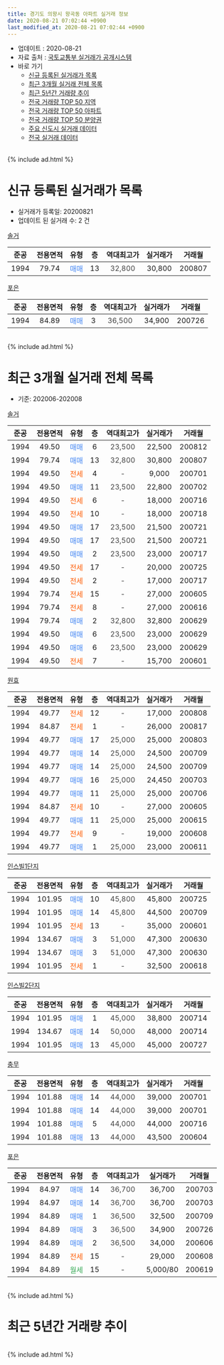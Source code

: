 ```yaml
---
title: 경기도 의왕시 왕곡동 아파트 실거래 정보
date: 2020-08-21 07:02:44 +0900
last_modified_at: 2020-08-21 07:02:44 +0900
---
```


* 업데이트 : 2020-08-21
* 자료 출처 : [국토교통부 실거래가 공개시스템](http://rt.molit.go.kr)
* 바로 가기
    * [신규 등록된 실거래가 목록](#신규-등록된-실거래가-목록)
    * [최근 3개월 실거래 전체 목록](#최근-3개월-실거래-전체-목록)
    * [최근 5년간 거래량 추이](#최근-5년간-거래량-추이)
    * [전국 거래량 TOP 50 지역](https://inasie.github.io/apt-trade-info/최근-3개월-전국에서-가장-거래가-많이-발생한-지역)
    * [전국 거래량 TOP 50 아파트](https://inasie.github.io/apt-trade-info/최근-3개월-전국에서-가장-거래가-많이-발생한-아파트)
    * [전국 거래량 TOP 50 분양권](https://inasie.github.io/apt-trade-info/최근-3개월-전국에서-가장-거래가-많이-발생한-분양권)
    * [주요 신도시 실거래 데이터](https://inasie.github.io/apt-trade-info/주요-신도시)
    * [전국 실거래 데이터](https://inasie.github.io/apt-trade-info/전국)
<br>
{% include ad.html %}
<br>

# 신규 등록된 실거래가 목록
* 실거래가 등록일: 20200821
* 업데이트 된 실거래 수: 2 건


[솔거](https://search.naver.com/search.naver?query=%EA%B2%BD%EA%B8%B0%EB%8F%84+%EC%9D%98%EC%99%95%EC%8B%9C+%EC%99%95%EA%B3%A1%EB%8F%99+%EC%86%94%EA%B1%B0)

|준공|전용면적|유형|층|역대최고가|실거래가|거래월|
|:---:|:---:|:---:|:---:|:---:|:---:|:---:|
|1994|79.74|<span style="color:#4285f3">매매</span>|13|<span style="color:#444444">32,800</span>|30,800|200807|

[포은](https://search.naver.com/search.naver?query=%EA%B2%BD%EA%B8%B0%EB%8F%84+%EC%9D%98%EC%99%95%EC%8B%9C+%EC%99%95%EA%B3%A1%EB%8F%99+%ED%8F%AC%EC%9D%80)

|준공|전용면적|유형|층|역대최고가|실거래가|거래월|
|:---:|:---:|:---:|:---:|:---:|:---:|:---:|
|1994|84.89|<span style="color:#4285f3">매매</span>|3|<span style="color:#444444">36,500</span>|34,900|200726|


<br>
{% include ad.html %}
<br>

# 최근 3개월 실거래 전체 목록
* 기준: 202006-202008


[솔거](https://search.naver.com/search.naver?query=%EA%B2%BD%EA%B8%B0%EB%8F%84+%EC%9D%98%EC%99%95%EC%8B%9C+%EC%99%95%EA%B3%A1%EB%8F%99+%EC%86%94%EA%B1%B0)

|준공|전용면적|유형|층|역대최고가|실거래가|거래월|
|:---:|:---:|:---:|:---:|:---:|:---:|:---:|
|1994|49.50|<span style="color:#4285f3">매매</span>|6|<span style="color:#444444">23,500</span>|22,500|200812|
|1994|79.74|<span style="color:#4285f3">매매</span>|13|<span style="color:#444444">32,800</span>|30,800|200807|
|1994|49.50|<span style="color:#ff5a00">전세</span>|4|<span style="color:#444444">-</span>|9,000|200701|
|1994|49.50|<span style="color:#4285f3">매매</span>|11|<span style="color:#444444">23,500</span>|22,800|200702|
|1994|49.50|<span style="color:#ff5a00">전세</span>|6|<span style="color:#444444">-</span>|18,000|200716|
|1994|49.50|<span style="color:#ff5a00">전세</span>|10|<span style="color:#444444">-</span>|18,000|200718|
|1994|49.50|<span style="color:#4285f3">매매</span>|17|<span style="color:#444444">23,500</span>|21,500|200721|
|1994|49.50|<span style="color:#4285f3">매매</span>|17|<span style="color:#444444">23,500</span>|21,500|200721|
|1994|49.50|<span style="color:#4285f3">매매</span>|2|<span style="color:#444444">23,500</span>|23,000|200717|
|1994|49.50|<span style="color:#ff5a00">전세</span>|17|<span style="color:#444444">-</span>|20,000|200725|
|1994|49.50|<span style="color:#ff5a00">전세</span>|2|<span style="color:#444444">-</span>|17,000|200717|
|1994|79.74|<span style="color:#ff5a00">전세</span>|15|<span style="color:#444444">-</span>|27,000|200605|
|1994|79.74|<span style="color:#ff5a00">전세</span>|8|<span style="color:#444444">-</span>|27,000|200616|
|1994|79.74|<span style="color:#4285f3">매매</span>|2|<span style="color:#444444">32,800</span>|32,800|200629|
|1994|49.50|<span style="color:#4285f3">매매</span>|6|<span style="color:#444444">23,500</span>|23,000|200629|
|1994|49.50|<span style="color:#4285f3">매매</span>|6|<span style="color:#444444">23,500</span>|23,000|200629|
|1994|49.50|<span style="color:#ff5a00">전세</span>|7|<span style="color:#444444">-</span>|15,700|200601|

[원효](https://search.naver.com/search.naver?query=%EA%B2%BD%EA%B8%B0%EB%8F%84+%EC%9D%98%EC%99%95%EC%8B%9C+%EC%99%95%EA%B3%A1%EB%8F%99+%EC%9B%90%ED%9A%A8)

|준공|전용면적|유형|층|역대최고가|실거래가|거래월|
|:---:|:---:|:---:|:---:|:---:|:---:|:---:|
|1994|49.77|<span style="color:#ff5a00">전세</span>|12|<span style="color:#444444">-</span>|17,000|200808|
|1994|84.87|<span style="color:#ff5a00">전세</span>|1|<span style="color:#444444">-</span>|26,000|200817|
|1994|49.77|<span style="color:#4285f3">매매</span>|17|<span style="color:#444444">25,000</span>|25,000|200803|
|1994|49.77|<span style="color:#4285f3">매매</span>|14|<span style="color:#444444">25,000</span>|24,500|200709|
|1994|49.77|<span style="color:#4285f3">매매</span>|14|<span style="color:#444444">25,000</span>|24,500|200709|
|1994|49.77|<span style="color:#4285f3">매매</span>|16|<span style="color:#444444">25,000</span>|24,450|200703|
|1994|49.77|<span style="color:#4285f3">매매</span>|11|<span style="color:#444444">25,000</span>|25,000|200706|
|1994|84.87|<span style="color:#ff5a00">전세</span>|10|<span style="color:#444444">-</span>|27,000|200605|
|1994|49.77|<span style="color:#4285f3">매매</span>|11|<span style="color:#444444">25,000</span>|25,000|200615|
|1994|49.77|<span style="color:#ff5a00">전세</span>|9|<span style="color:#444444">-</span>|19,000|200608|
|1994|49.77|<span style="color:#4285f3">매매</span>|1|<span style="color:#444444">25,000</span>|23,000|200611|

[인스빌1단지](https://search.naver.com/search.naver?query=%EA%B2%BD%EA%B8%B0%EB%8F%84+%EC%9D%98%EC%99%95%EC%8B%9C+%EC%99%95%EA%B3%A1%EB%8F%99+%EC%9D%B8%EC%8A%A4%EB%B9%8C1%EB%8B%A8%EC%A7%80)

|준공|전용면적|유형|층|역대최고가|실거래가|거래월|
|:---:|:---:|:---:|:---:|:---:|:---:|:---:|
|1994|101.95|<span style="color:#4285f3">매매</span>|10|<span style="color:#444444">45,800</span>|45,800|200725|
|1994|101.95|<span style="color:#4285f3">매매</span>|14|<span style="color:#444444">45,800</span>|44,500|200709|
|1994|101.95|<span style="color:#ff5a00">전세</span>|13|<span style="color:#444444">-</span>|35,000|200601|
|1994|134.67|<span style="color:#4285f3">매매</span>|3|<span style="color:#444444">51,000</span>|47,300|200630|
|1994|134.67|<span style="color:#4285f3">매매</span>|3|<span style="color:#444444">51,000</span>|47,300|200630|
|1994|101.95|<span style="color:#ff5a00">전세</span>|1|<span style="color:#444444">-</span>|32,500|200618|

[인스빌2단지](https://search.naver.com/search.naver?query=%EA%B2%BD%EA%B8%B0%EB%8F%84+%EC%9D%98%EC%99%95%EC%8B%9C+%EC%99%95%EA%B3%A1%EB%8F%99+%EC%9D%B8%EC%8A%A4%EB%B9%8C2%EB%8B%A8%EC%A7%80)

|준공|전용면적|유형|층|역대최고가|실거래가|거래월|
|:---:|:---:|:---:|:---:|:---:|:---:|:---:|
|1994|101.95|<span style="color:#4285f3">매매</span>|1|<span style="color:#444444">45,000</span>|38,800|200714|
|1994|134.67|<span style="color:#4285f3">매매</span>|14|<span style="color:#444444">50,000</span>|48,000|200714|
|1994|101.95|<span style="color:#4285f3">매매</span>|13|<span style="color:#444444">45,000</span>|45,000|200727|

[충무](https://search.naver.com/search.naver?query=%EA%B2%BD%EA%B8%B0%EB%8F%84+%EC%9D%98%EC%99%95%EC%8B%9C+%EC%99%95%EA%B3%A1%EB%8F%99+%EC%B6%A9%EB%AC%B4)

|준공|전용면적|유형|층|역대최고가|실거래가|거래월|
|:---:|:---:|:---:|:---:|:---:|:---:|:---:|
|1994|101.88|<span style="color:#4285f3">매매</span>|14|<span style="color:#444444">44,000</span>|39,000|200701|
|1994|101.88|<span style="color:#4285f3">매매</span>|14|<span style="color:#444444">44,000</span>|39,000|200701|
|1994|101.88|<span style="color:#4285f3">매매</span>|5|<span style="color:#444444">44,000</span>|44,000|200716|
|1994|101.88|<span style="color:#4285f3">매매</span>|13|<span style="color:#444444">44,000</span>|43,500|200604|


<script async src="//pagead2.googlesyndication.com/pagead/js/adsbygoogle.js"></script>
<!-- 기본 -->
<ins class="adsbygoogle"
     style="display:block"
     data-ad-client="ca-pub-2446590836940007"
     data-ad-slot="1659523306"
     data-ad-format="auto"
     data-full-width-responsive="true"></ins>
<script>
(adsbygoogle = window.adsbygoogle || []).push({});
</script>


[포은](https://search.naver.com/search.naver?query=%EA%B2%BD%EA%B8%B0%EB%8F%84+%EC%9D%98%EC%99%95%EC%8B%9C+%EC%99%95%EA%B3%A1%EB%8F%99+%ED%8F%AC%EC%9D%80)

|준공|전용면적|유형|층|역대최고가|실거래가|거래월|
|:---:|:---:|:---:|:---:|:---:|:---:|:---:|
|1994|84.97|<span style="color:#4285f3">매매</span>|14|<span style="color:#444444">36,700</span>|36,700|200703|
|1994|84.97|<span style="color:#4285f3">매매</span>|14|<span style="color:#444444">36,700</span>|36,700|200703|
|1994|84.89|<span style="color:#4285f3">매매</span>|1|<span style="color:#444444">36,500</span>|32,500|200709|
|1994|84.89|<span style="color:#4285f3">매매</span>|3|<span style="color:#444444">36,500</span>|34,900|200726|
|1994|84.89|<span style="color:#4285f3">매매</span>|2|<span style="color:#444444">36,500</span>|34,000|200606|
|1994|84.89|<span style="color:#ff5a00">전세</span>|15|<span style="color:#444444">-</span>|29,000|200608|
|1994|84.89|<span style="color:#34a853">월세</span>|15|<span style="color:#444444">-</span>|5,000/80|200619|


<br>
{% include ad.html %}
<br>

# 최근 5년간 거래량 추이


<div style="width:100%;">
    <canvas id="deal_progress" height="200"></canvas>
</div>

<script>
new Chart(document.getElementById("deal_progress"), {
    type: 'line',
    data: {
        labels: ['201508','201509','201510','201511','201512','201601','201602','201603','201604','201605','201606','201607','201608','201609','201610','201611','201612','201701','201702','201703','201704','201705','201706','201707','201708','201709','201710','201711','201712','201801','201802','201803','201804','201805','201806','201807','201808','201809','201810','201811','201812','201901','201902','201903','201904','201905','201906','201907','201908','201909','201910','201911','201912','202001','202002','202003','202004','202005','202006','202007','202008'],
        datasets: [{
            label: '매매',
            pointRadius: 1,
            data: [19, 17, 15, 10, 4, 9, 7, 9, 10, 10, 13, 4, 12, 6, 11, 10, 9, 7, 11, 14, 11, 7, 14, 11, 12, 7, 13, 3, 6, 9, 7, 16, 11, 3, 2, 4, 24, 18, 12, 7, 4, 2, 2, 3, 2, 2, 7, 9, 10, 8, 14, 13, 23, 28, 47, 12, 5, 8, 9, 20, 3],
            borderColor: "rgba(255, 201, 14, 1)",
            backgroundColor: "rgba(255, 201, 14, 0.5)",
            fill: false,
            lineTension: 0
        },{
            label: '전월세',
            pointRadius: 1,
            data: [6, 9, 12, 6, 7, 11, 13, 15, 9, 13, 5, 9, 9, 6, 10, 10, 6, 12, 13, 11, 8, 15, 13, 11, 6, 12, 11, 6, 9, 8, 10, 16, 13, 7, 8, 5, 10, 8, 9, 5, 6, 13, 8, 10, 6, 11, 10, 11, 15, 9, 9, 15, 8, 12, 19, 15, 9, 7, 9, 5, 2],
            borderColor: "rgba(0, 141, 185, 1)",
            backgroundColor: "rgba(0, 141, 185, 0.5)",
            fill: false,
            lineTension: 0
        }
        ]
    },
    options: {
        responsive: true,
        title: {
            display: false
        },
        tooltips: {
            mode: 'index',
            intersect: false
        },
        hover: {
            mode: 'nearest',
            intersect: true
        },
        scales: {
            xAxes: [{
                display: true,
                scaleLabel: {
                    display: true,
                    labelString: '년/월'
                }
            }],
            yAxes: [{
                display: true,
                ticks: {
                    suggestedMin: 0,
                },
                scaleLabel: {
                    display: true,
                    labelString: '실거래 수'
                }
            }]
        }
    }
});

</script>


<br>
{% include ad.html %}
<br>

